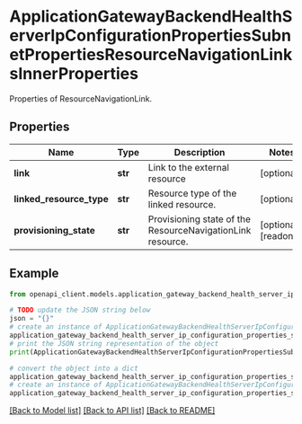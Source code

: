 # ApplicationGatewayBackendHealthServerIpConfigurationPropertiesSubnetPropertiesResourceNavigationLinksInnerProperties

Properties of ResourceNavigationLink.

## Properties

Name | Type | Description | Notes
------------ | ------------- | ------------- | -------------
**link** | **str** | Link to the external resource | [optional] 
**linked_resource_type** | **str** | Resource type of the linked resource. | [optional] 
**provisioning_state** | **str** | Provisioning state of the ResourceNavigationLink resource. | [optional] [readonly] 

## Example

```python
from openapi_client.models.application_gateway_backend_health_server_ip_configuration_properties_subnet_properties_resource_navigation_links_inner_properties import ApplicationGatewayBackendHealthServerIpConfigurationPropertiesSubnetPropertiesResourceNavigationLinksInnerProperties

# TODO update the JSON string below
json = "{}"
# create an instance of ApplicationGatewayBackendHealthServerIpConfigurationPropertiesSubnetPropertiesResourceNavigationLinksInnerProperties from a JSON string
application_gateway_backend_health_server_ip_configuration_properties_subnet_properties_resource_navigation_links_inner_properties_instance = ApplicationGatewayBackendHealthServerIpConfigurationPropertiesSubnetPropertiesResourceNavigationLinksInnerProperties.from_json(json)
# print the JSON string representation of the object
print(ApplicationGatewayBackendHealthServerIpConfigurationPropertiesSubnetPropertiesResourceNavigationLinksInnerProperties.to_json())

# convert the object into a dict
application_gateway_backend_health_server_ip_configuration_properties_subnet_properties_resource_navigation_links_inner_properties_dict = application_gateway_backend_health_server_ip_configuration_properties_subnet_properties_resource_navigation_links_inner_properties_instance.to_dict()
# create an instance of ApplicationGatewayBackendHealthServerIpConfigurationPropertiesSubnetPropertiesResourceNavigationLinksInnerProperties from a dict
application_gateway_backend_health_server_ip_configuration_properties_subnet_properties_resource_navigation_links_inner_properties_from_dict = ApplicationGatewayBackendHealthServerIpConfigurationPropertiesSubnetPropertiesResourceNavigationLinksInnerProperties.from_dict(application_gateway_backend_health_server_ip_configuration_properties_subnet_properties_resource_navigation_links_inner_properties_dict)
```
[[Back to Model list]](../README.md#documentation-for-models) [[Back to API list]](../README.md#documentation-for-api-endpoints) [[Back to README]](../README.md)



